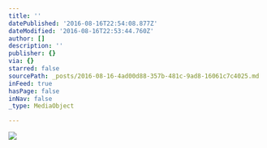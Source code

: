 ```yaml
---
title: ''
datePublished: '2016-08-16T22:54:08.877Z'
dateModified: '2016-08-16T22:53:44.760Z'
author: []
description: ''
publisher: {}
via: {}
starred: false
sourcePath: _posts/2016-08-16-4ad00d88-357b-481c-9ad8-16061c7c4025.md
inFeed: true
hasPage: false
inNav: false
_type: MediaObject

---
```

![](https://the-grid-user-content.s3-us-west-2.amazonaws.com/9d4721fa-692d-4001-b899-98f01e2adbed.jpg)